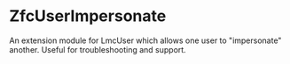 ZfcUserImpersonate
==================

An extension module for LmcUser which allows one user to "impersonate" another. Useful for troubleshooting and support.
